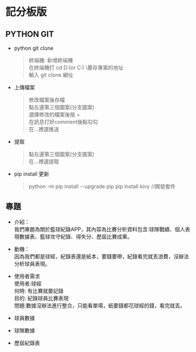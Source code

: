 # 記分板版

## PYTHON GIT
* python git clone
  > 終端機: 新增終端機  
  > 在終端機打 cd D:(or C:) \要存專案的地址  
  > 輸入 git clone 網址  

* 上傳檔案
  > 修改檔案後存檔  
  > 點左邊第三個圖案(分支圖案)  
  > 選擇修改的檔案後按 +  
  > 在訊息打好comment後點勾勾  
  > 在...裡選推送
 
* 提取
  > 點左邊第三個圖案(分支圖案)  
  > 在...裡選提取  

* pip install 更新
  > python -m pip install --upgrade pip
  > pip install kivy //開發套件

## 專題
* 介紹：  
  我們專題為關於籃球紀錄APP，其內容為比賽分析資料包含:球隊戰績、個人表現數據表、籃球攻守紀錄、得失分、歷屆比賽成果。  
  
* 動機：  
  因為我們都是球經，紀錄表還是紙本，要錢要帶，紀錄看完就丟浪費，沒辦法分析球員表現。 
  
* 使用者需求   
  使用者:球經  
  何時: 有比賽就要記錄  
  目的: 紀錄球員比賽表現  
  問題:數據沒辦法進行整合，只能看單場，紙要錢都花球經的錢，看完就丟。  

* 球員數據
* 球隊數據
* 歷屆紀錄表
